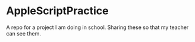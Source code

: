 # AppleScriptPractice
A repo for a project I am doing in school. Sharing these so that my teacher can see them.
